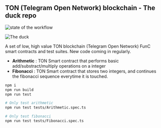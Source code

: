 ## TON (Telegram Open Network) blockchain - The duck repo

![state of the workflow](https://github.com/fabcotech/nest-typeorm-boilerplate/actions/workflows/main.yml/badge.svg)

![The duck](https://sl.combot.org/utyaduck/webp/6xf09f98b3.webp)

A set of low, high value TON blockchain (Telegram Open Network) FunC smart contracts and test suites. New code coming in regularly.

- **Arithmetic** : TON Smart contract that performs basic add/substract/multiply operations on a integer
- **Fibonacci** : TON Smart contract that stores two integers, and continues the fibonacci sequence everytime it is touched.

```sh
npm i
npm run build
npm run test

# Only test arithmetic
npm run test tests/Arithmetic.spec.ts

# Only test fibonacci
npm run test tests/Fibonacci.spec.ts
```
